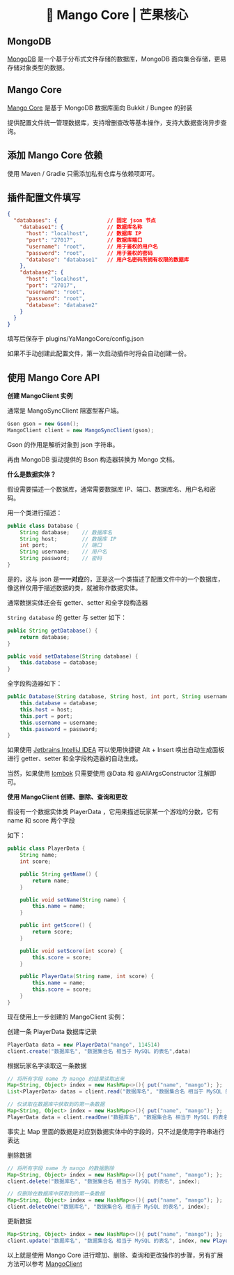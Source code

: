 <h1 align="center">🥭 Mango Core | 芒果核心</h1>

## MongoDB

[MongoDB](https://www.mongodb.com/) 是一个基于分布式文件存储的数据库，MongoDB 面向集合存储，更易存储对象类型的数据。



## Mango Core

[Mango Core](https://github.com/Yallage/mango-core) 是基于 MongoDB 数据库面向 Bukkit / Bungee 的封装

提供配置文件统一管理数据库，支持增删查改等基本操作，支持大数据查询异步查询。



## 添加 Mango Core 依赖

使用 Maven / Gradle 只需添加私有仓库与依赖项即可。



## 插件配置文件填写

```json
{
  "databases": { 				// 固定 json 节点
    "database1": { 				// 数据库名称
      "host": "localhost",		// 数据库 IP
      "port": "27017",			// 数据库端口
      "username": "root",		// 用于鉴权的用户名
      "password": "root",		// 用于鉴权的密码
      "database": "database1" 	// 用户名密码所拥有权限的数据库
    },
    "database2": {
      "host": "localhost",
      "port": "27017",
      "username": "root",
      "password": "root",
      "database": "database2"
    }
  }
}
```

填写后保存于 plugins/YaMangoCore/config.json

如果不手动创建此配置文件，第一次启动插件时将会自动创建一份。



## 使用 Mango Core API

**创建 MangoClient 实例**

通常是 MangoSyncClient 阻塞型客户端。

```java
Gson gson = new Gson();
MangoClient client = new MangoSyncClient(gson);
```

Gson 的作用是解析对象到 json 字符串。

再由 MongoDB 驱动提供的 Bson 构造器转换为 Mongo 文档。



**什么是数据实体？**

假设需要描述一个数据库，通常需要数据库 IP、端口、数据库名、用户名和密码。

用一个类进行描述：

```java
public class Database {
    String database;	// 数据库名
    String host;		// 数据库 IP
    int port;			// 端口
    String username;	// 用户名
    String password;	// 密码
}
```

是的，这与 json 是**一一对应**的，正是这一个类描述了配置文件中的一个数据库，像这样仅用于描述数据的类，就被称作数据实体。

通常数据实体还会有 getter、setter 和全字段构造器

`String database` 的 getter 与 setter 如下：

```java
public String getDatabase() {
	return database;
}

public void setDatabase(String database) {
	this.database = database;
}
```

全字段构造器如下：

```java
public Database(String database, String host, int port, String username, String password) {
    this.database = database;
    this.host = host;
    this.port = port;
    this.username = username;
    this.password = password;
}
```

如果使用 [Jetbrains IntelliJ IDEA](https://www.jetbrains.com/idea/) 可以使用快捷键 Alt + Insert 唤出自动生成面板进行 getter、setter 和全字段构造器的自动生成。

当然，如果使用 [lombok](https://projectlombok.org/) 只需要使用 @Data 和 @AllArgsConstructor 注解即可。



**使用 MangoClient 创建、删除、查询和更改**

假设有一个数据实体类 PlayerData ，它用来描述玩家某一个游戏的分数，它有 name 和 score 两个字段

如下：

```java
public class PlayerData {
    String name;
    int score;

    public String getName() {
        return name;
    }

    public void setName(String name) {
        this.name = name;
    }

    public int getScore() {
        return score;
    }

    public void setScore(int score) {
        this.score = score;
    }

    public PlayerData(String name, int score) {
        this.name = name;
        this.score = score;
    }
}
```



现在使用上一步创建的 MangoClient 实例：

创建一条 PlayerData 数据库记录

```java
PlayerData data = new PlayerData("mango", 114514)
client.create("数据库名", "数据集合名 相当于 MySQL 的表名",data)
```



根据玩家名字读取这一条数据

```java
// 将所有字段 name 为 mango 的结果读取出来
Map<String, Object> index = new HashMap<>(){ put("name", "mango"); };
List<PlayerData> datas = client.read("数据库名", "数据集合名 相当于 MySQL 的表名", index, PlayerData.class);

// 仅读取在数据库中获取到的第一条数据
Map<String, Object> index = new HashMap<>(){ put("name", "mango"); };
PlayerData data = client.readOne("数据库名", "数据集合名 相当于 MySQL 的表名", index, PlayerData.class);
```

事实上 Map 里面的数据是对应到数据实体中的字段的，只不过是使用字符串进行表达



删除数据

```java
// 将所有字段 name 为 mango 的数据删除
Map<String, Object> index = new HashMap<>(){ put("name", "mango"); };
client.delete("数据库名", "数据集合名 相当于 MySQL 的表名", index);

// 仅删除在数据库中获取到的第一条数据
Map<String, Object> index = new HashMap<>(){ put("name", "mango"); };
client.deleteOne("数据库名", "数据集合名 相当于 MySQL 的表名", index);
```



更新数据

```java
Map<String, Object> index = new HashMap<>(){ put("name", "mango"); };
client.update("数据库名", "数据集合名 相当于 MySQL 的表名", index, new PlayerData("mango", 1919810));
```



以上就是使用 Mango Core 进行增加、删除、查询和更改操作的步骤，另有扩展方法可以参考 [MangoClient](https://github.com/Yallage/mango-core/blob/main/src/main/java/com/yallage/mango/core/interfaces/MangoClient.java)
